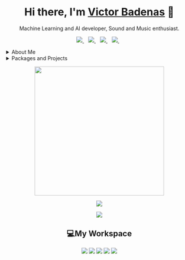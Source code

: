 <h1 align='center'>
    Hi there, I'm <a href="https://github.com/victorbadenas">Victor Badenas</a> 👋
</h1>

<p align='center'>
Machine Learning and AI developer, Sound and Music enthusiast.
</p>

<p align='center'>
  <a href="https://www.linkedin.com/in/v%C3%ADctor-badenas-crespo-6a7a0017a/">
    <img src="https://img.shields.io/badge/linkedin-%230077B5.svg?&style=for-the-badge&logo=linkedin&logoColor=white" />
  </a>&nbsp;&nbsp;
  <a href="https://www.instagram.com/victorbadenas/">
    <img src="https://img.shields.io/badge/instagram-%23E4405F.svg?&style=for-the-badge&logo=instagram&logoColor=white" />
  </a>&nbsp;&nbsp;
  <a href="https://twitter.com/pirulok02">
    <img src="https://img.shields.io/badge/Twitter-1DA1F2?style=for-the-badge&logo=twitter&logoColor=white" />
  </a>&nbsp;&nbsp;
  <a href="https://github.com/victorbadenas">
    <img src="https://img.shields.io/badge/GitHub-100000?style=for-the-badge&logo=github&logoColor=white" />
  </a>&nbsp;&nbsp; 
</p>

<details>
    <summary>About Me</summary>

- 💻 I am an AI Software Developer @ Midokura \[since Feb-2022\]
- 🌱 I studied Artificial Intelligence and Deep Learning @ [FIB-UPC](https://www.fib.upc.edu/ca)<br>
- 💻 I was a Junior Developer @ Verbio \[May-2019 - Jan-2022\]
- 🌱 I studied Sound and Music Computing @ [MTG-UPF](https://www.upf.edu/web/mtg)<br>
- 🌱 I studied Telecomunications Engineering @ [ETSETB-UPC](https://telecos.upc.edu/es)<br>
- 🔭 I’m currently working on a framework for training models with pytorch called [frarch](https://github.com/victorbadenas/frarch) along with my master thesis at HPAI-BSC.<br>
- 🤔 In 2022 I hope to improve upon the repositories [DNNEffects](https://github.com/victorbadenas/DNNEffects) & [frarch](https://github.com/victorbadenas/frarch) to train models for emulating audio effects using DNNs.<br>
- 💬 Ask me about deep learning, music, image, video games and sound 😊🎵🔊📖<br>
- 📫 How to reach me: [victor.badenas@gmail.com📧](mailto:victor.badenas@gmail.com)<br>

</details>

<details>
    <summary>Packages and Projects</summary>

<p align='center'>
    
|package name|language|description|url|version|
|---|---|---|---|---|
|[frarch](https://github.com/victorbadenas/frarch)|python|Training Framework for Pytorch Experiments|https://pypi.org/project/frarch/|<a href=""><img src="https://img.shields.io/static/v1?label=frarch&message=v0.1.3&color=blue&style=flat&logo=python"></a>|

</p>
</details>

<p align='center'>
  <a href="#"><img src="https://github-readme-stats.vercel.app/api?username=victorbadenas&show_icons=true&count_private=true&theme=dark" width="350"></a>
</p>

<p align='center'>
  <a href=""><img src="https://github-readme-stats.vercel.app/api/top-langs/?username=victorbadenas&theme=dark&hide=jupyter notebook,TeX&layout=compact"></a>
</p>

<p align='center'>
  <a href=""><img src="https://activity-graph.herokuapp.com/graph?username=victorbadenas&theme=github"></a>
</p>

<h2 align='center'>💻My Workspace</h2>
<p align='center'>
    <img src='https://img.shields.io/badge/Linux-FCC624?style=for-the-badge&logo=linux&logoColor=black'>
    <img src='https://img.shields.io/badge/Ubuntu-E95420?style=for-the-badge&logo=ubuntu&logoColor=black'>
    <img src='https://img.shields.io/badge/AMD-Ryzen_9_5900X-ED1C24?style=for-the-badge&logo=amd&logoColor=black'>
    <img src="https://img.shields.io/badge/RAM-32GB-%230071C5.svg?&style=for-the-badge&logoColor=white" />
    <img src='https://img.shields.io/badge/NVIDIA-GTX1060-76B900?style=for-the-badge&logo=nvidia&logoColor=white'>
</p>
